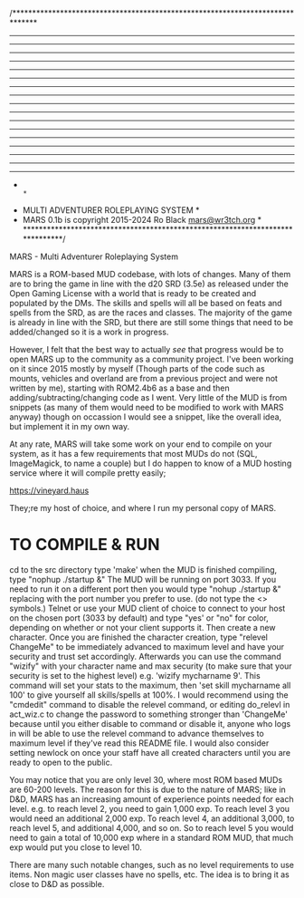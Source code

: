  
/******************************************************************************
*       *****   **    **           **             ***** ***        *******    *         
*    ******  ***** *****        *****          ******  * **      *       ***  *         
*   **   *  *  ***** *****     *  ***         **   *  *  **     *         **  *         
*  *    *  *   * **  * **         ***        *    *  *   **     **        *   *         
*      *  *    *     *           *  **           *  *    *       ***          *         
*     ** **    *     *           *  **          ** **   *       ** ***        *         
*     ** **    *     *          *    **         ** **  *         *** ***      *         
*     ** **    *     *          *    **         ** ****            *** ***    *         
*     ** **    *     *         *      **        ** **  ***           *** ***  *         
*     ** **    *     **        *********        ** **    **            ** *** *         
*     *  **    *     **       *        **       *  **    **             ** ** *         
*        *     *      **      *        **          *     **              * *  *         
*    ****      *      **     *****      **     ****      ***   ***        *   *         
*   *  *****           **   *   ****    ** *  *  ****    **   *  *********    *         
*  *     **                *     **      **  *    **     *   *     *****      *         
*  *                       *                 *               *                *         
*    **                      **                **              **             *         
*                                                                             *
*  MULTI                    ADVENTURER         ROLEPLAYING     SYSTEM         *
*  MARS 0.1b is copyright 2015-2024 Ro Black mars@wr3tch.org                  *
******************************************************************************/

MARS - Multi Adventurer Roleplaying System

MARS is a ROM-based MUD codebase, with lots of changes. Many of them are to bring
the game in line with the d20 SRD (3.5e) as released under the Open Gaming License
with a world that is ready to be created and populated by the DMs. The skills and 
spells will all be based on feats and spells from the SRD, as are the races and 
classes. The majority of the game is already in line with the SRD, but there are
still some things that need to be added/changed so it is a work in progress. 

However, I felt that the best way to actually *see* that progress would be to open
MARS up to the community as a community project. I've been working on it since 2015
mostly by myself (Though parts of the code such as mounts, vehicles and overland are
from a previous project and were not written by me), starting with ROM2.4b6 as a base
and then adding/subtracting/changing code as I went. Very little of the MUD is from
snippets (as many of them would need to be modified to work with MARS anyway) though
on occassion I would see a snippet, like the overall idea, but implement it in my own
way.

At any rate, MARS will take some work on your end to compile on your system, as it has
a few requirements that most MUDs do not (SQL, ImageMagick, to name a couple) but I do
happen to know of a MUD hosting service where it will compile pretty easily;

https://vineyard.haus 

They;re my host of choice, and where I run my personal copy of MARS.

TO COMPILE & RUN
===========
cd to the src directory
type 'make'
when the MUD is finished compiling, type "nophup ./startup &"
The MUD will be running on port 3033. If you need to run it on a different port then you
would type "nohup ./startup <port number> &" replacing <port number> with the port number
you prefer to use. (do not type the <> symbols.)
Telnet or use your MUD client of choice to connect to your host on the chosen port (3033 by default)
and type "yes' or "no" for color, depending on whether or not your client supports it. Then create a
new character. Once you are finished the character creation, type "relevel ChangeMe" to 
be immediately advanced to maximum level and have your security and trust set accordingly. Afterwards
you can use the command "wizify" with your character name and max security (to make sure that your
security is set to the highest level) e.g. 'wizify mycharname 9'. This command will set your stats
to the maximum, then 'set skill mycharname all 100' to give yourself all skills/spells at 100%.
I would recommend using the "cmdedit" command to disable the relevel command, or editing do_relevl
in act_wiz.c to change the password to something stronger than 'ChangeMe' because until you either
disable to command or disable it, anyone who logs in will be able to use the relevel command to 
advance themselves to maximum level if they've read this README file. I would also consider setting
newlock on once your staff have all created characters until you are ready to open to the public.

You may notice that you are only level 30, where most ROM based MUDs are 60-200 levels. The reason
for this is due to the nature of MARS; like in D&D, MARS has an increasing amount of experience
points needed for each level. e.g. to reach level 2, you need to gain 1,000 exp. To reach level 3
you would need an additional 2,000 exp. To reach level 4, an additional 3,000, to reach level 5, 
and additional 4,000, and so on. So to reach level 5 you would need to gain a total of 10,000 exp
where in a standard ROM MUD, that much exp would put you close to level 10.

There are many such notable changes, such as no level requirements to use items. Non magic user classes
have no spells, etc. The idea is to bring it as close to D&D as possible.
